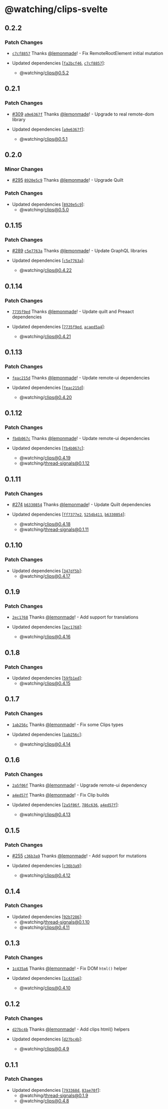# @watching/clips-svelte

## 0.2.2

### Patch Changes

- [`c7cf8857`](https://github.com/lemonmade/watch/commit/c7cf885785297bd16e9085f3ae25b98fff02b0f4) Thanks [@lemonmade](https://github.com/lemonmade)! - Fix RemoteRootElement initial mutation

- Updated dependencies [[`fa2bcf46`](https://github.com/lemonmade/watch/commit/fa2bcf46f19fd2c0e49d8131505f35ddaddbde08), [`c7cf8857`](https://github.com/lemonmade/watch/commit/c7cf885785297bd16e9085f3ae25b98fff02b0f4)]:
  - @watching/clips@0.5.2

## 0.2.1

### Patch Changes

- [#309](https://github.com/lemonmade/watch/pull/309) [`a9e6367f`](https://github.com/lemonmade/watch/commit/a9e6367f09a36944d56ef2273a528e4367d018e2) Thanks [@lemonmade](https://github.com/lemonmade)! - Upgrade to real remote-dom library

- Updated dependencies [[`a9e6367f`](https://github.com/lemonmade/watch/commit/a9e6367f09a36944d56ef2273a528e4367d018e2)]:
  - @watching/clips@0.5.1

## 0.2.0

### Minor Changes

- [#295](https://github.com/lemonmade/watch/pull/295) [`8920e5c9`](https://github.com/lemonmade/watch/commit/8920e5c921988992b7c83c78b135fe6d694d788e) Thanks [@lemonmade](https://github.com/lemonmade)! - Upgrade Quilt

### Patch Changes

- Updated dependencies [[`8920e5c9`](https://github.com/lemonmade/watch/commit/8920e5c921988992b7c83c78b135fe6d694d788e)]:
  - @watching/clips@0.5.0

## 0.1.15

### Patch Changes

- [#289](https://github.com/lemonmade/watch/pull/289) [`c5e7763a`](https://github.com/lemonmade/watch/commit/c5e7763aab442f39587c07fea84f9d76d9403c1a) Thanks [@lemonmade](https://github.com/lemonmade)! - Update GraphQL libraries

- Updated dependencies [[`c5e7763a`](https://github.com/lemonmade/watch/commit/c5e7763aab442f39587c07fea84f9d76d9403c1a)]:
  - @watching/clips@0.4.22

## 0.1.14

### Patch Changes

- [`7735f9ed`](https://github.com/lemonmade/watch/commit/7735f9ed836eca5a149bbedf55ccde4323c9ac2e) Thanks [@lemonmade](https://github.com/lemonmade)! - Update quilt and Preaact dependencies

- Updated dependencies [[`7735f9ed`](https://github.com/lemonmade/watch/commit/7735f9ed836eca5a149bbedf55ccde4323c9ac2e), [`acaed5a4`](https://github.com/lemonmade/watch/commit/acaed5a41dcf777e499bceabf3ac4e410f02cc0a)]:
  - @watching/clips@0.4.21

## 0.1.13

### Patch Changes

- [`feac215d`](https://github.com/lemonmade/watch/commit/feac215d46e96adb671247283164cfd63d8e965d) Thanks [@lemonmade](https://github.com/lemonmade)! - Update remote-ui dependencies

- Updated dependencies [[`feac215d`](https://github.com/lemonmade/watch/commit/feac215d46e96adb671247283164cfd63d8e965d)]:
  - @watching/clips@0.4.20

## 0.1.12

### Patch Changes

- [`fb4b067c`](https://github.com/lemonmade/watch/commit/fb4b067c430cd064ec2bb68e4ac3691175035c38) Thanks [@lemonmade](https://github.com/lemonmade)! - Update remote-ui dependencies

- Updated dependencies [[`fb4b067c`](https://github.com/lemonmade/watch/commit/fb4b067c430cd064ec2bb68e4ac3691175035c38)]:
  - @watching/clips@0.4.19
  - @watching/thread-signals@0.1.12

## 0.1.11

### Patch Changes

- [#274](https://github.com/lemonmade/watch/pull/274) [`b6330854`](https://github.com/lemonmade/watch/commit/b6330854b4cd12d4a948c1ec22ed83dfb9d23506) Thanks [@lemonmade](https://github.com/lemonmade)! - Update Quilt dependencies

- Updated dependencies [[`ff7377e2`](https://github.com/lemonmade/watch/commit/ff7377e24f3ee3b97b88c8493eb6fa4d86450902), [`5254b411`](https://github.com/lemonmade/watch/commit/5254b4119867c8b859432a24b5faa0b890f0d7a8), [`b6330854`](https://github.com/lemonmade/watch/commit/b6330854b4cd12d4a948c1ec22ed83dfb9d23506)]:
  - @watching/clips@0.4.18
  - @watching/thread-signals@0.1.11

## 0.1.10

### Patch Changes

- Updated dependencies [[`347df5b`](https://github.com/lemonmade/watch/commit/347df5bf5d5a0aa993895fb0f0d7ceedbae30299)]:
  - @watching/clips@0.4.17

## 0.1.9

### Patch Changes

- [`2ec1768`](https://github.com/lemonmade/watch/commit/2ec1768be5211535a2c8dd4b7cfa9a00ab3881b5) Thanks [@lemonmade](https://github.com/lemonmade)! - Add support for translations

- Updated dependencies [[`2ec1768`](https://github.com/lemonmade/watch/commit/2ec1768be5211535a2c8dd4b7cfa9a00ab3881b5)]:
  - @watching/clips@0.4.16

## 0.1.8

### Patch Changes

- Updated dependencies [[`59fb1ed`](https://github.com/lemonmade/watch/commit/59fb1edd1bbeacac8f484c17ef79df7a32691ef3)]:
  - @watching/clips@0.4.15

## 0.1.7

### Patch Changes

- [`1ab256c`](https://github.com/lemonmade/watch/commit/1ab256cfd2ff1be638e64289a112f27ce46df016) Thanks [@lemonmade](https://github.com/lemonmade)! - Fix some Clips types

- Updated dependencies [[`1ab256c`](https://github.com/lemonmade/watch/commit/1ab256cfd2ff1be638e64289a112f27ce46df016)]:
  - @watching/clips@0.4.14

## 0.1.6

### Patch Changes

- [`2a5f06f`](https://github.com/lemonmade/watch/commit/2a5f06f4fed5abef3184e911f7f6234cc1ae4c48) Thanks [@lemonmade](https://github.com/lemonmade)! - Upgrade remote-ui dependency

* [`a4ed57f`](https://github.com/lemonmade/watch/commit/a4ed57fbbe5f7075673cf7b4471418f7b6d86c09) Thanks [@lemonmade](https://github.com/lemonmade)! - Fix Clip builds

* Updated dependencies [[`2a5f06f`](https://github.com/lemonmade/watch/commit/2a5f06f4fed5abef3184e911f7f6234cc1ae4c48), [`786c636`](https://github.com/lemonmade/watch/commit/786c6367fbf88487bdb25013c89916be3cf14e62), [`a4ed57f`](https://github.com/lemonmade/watch/commit/a4ed57fbbe5f7075673cf7b4471418f7b6d86c09)]:
  - @watching/clips@0.4.13

## 0.1.5

### Patch Changes

- [#255](https://github.com/lemonmade/watch/pull/255) [`c36b3a9`](https://github.com/lemonmade/watch/commit/c36b3a979f38ede230cb9640706ffb6a719cf4b1) Thanks [@lemonmade](https://github.com/lemonmade)! - Add support for mutations

- Updated dependencies [[`c36b3a9`](https://github.com/lemonmade/watch/commit/c36b3a979f38ede230cb9640706ffb6a719cf4b1)]:
  - @watching/clips@0.4.12

## 0.1.4

### Patch Changes

- Updated dependencies [[`92b7286`](https://github.com/lemonmade/watch/commit/92b7286abd7773d2f89cbcc6ecf36b93bf9b1b8a)]:
  - @watching/thread-signals@0.1.10
  - @watching/clips@0.4.11

## 0.1.3

### Patch Changes

- [`1c435a6`](https://github.com/lemonmade/watch/commit/1c435a6e2112f80fb4751ce753344f6e41ccd3f0) Thanks [@lemonmade](https://github.com/lemonmade)! - Fix DOM `html()` helper

- Updated dependencies [[`1c435a6`](https://github.com/lemonmade/watch/commit/1c435a6e2112f80fb4751ce753344f6e41ccd3f0)]:
  - @watching/clips@0.4.10

## 0.1.2

### Patch Changes

- [`d27bc4b`](https://github.com/lemonmade/watch/commit/d27bc4b39d87ef9a29f636b0c0cd995cf47bcbb7) Thanks [@lemonmade](https://github.com/lemonmade)! - Add clips html() helpers

- Updated dependencies [[`d27bc4b`](https://github.com/lemonmade/watch/commit/d27bc4b39d87ef9a29f636b0c0cd995cf47bcbb7)]:
  - @watching/clips@0.4.9

## 0.1.1

### Patch Changes

- Updated dependencies [[`793368d`](https://github.com/lemonmade/watch/commit/793368dd8337cdef0e66ad52665b5c415d72ee3d), [`83ae70f`](https://github.com/lemonmade/watch/commit/83ae70f50020b3f09e5f9fa53c651a719bf436c9)]:
  - @watching/thread-signals@0.1.9
  - @watching/clips@0.4.8
